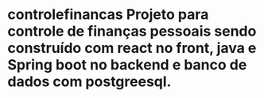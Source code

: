 # controlefinancas Projeto para controle de finanças pessoais sendo construído com react no front, java e Spring boot no backend e banco de dados com postgreesql.
